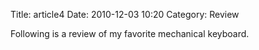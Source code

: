 Title: article4
Date: 2010-12-03 10:20
Category: Review

Following is a review of my favorite mechanical keyboard.